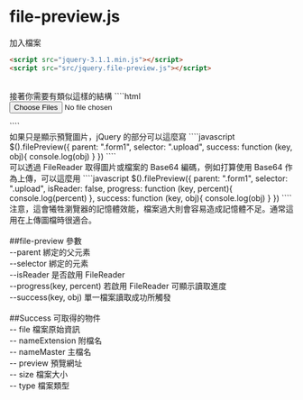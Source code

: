 # file-preview.js

加入檔案
````html
<script src="jquery-3.1.1.min.js"></script>
<script src="src/jquery.file-preview.js"></script>
````
<br>
接著你需要有類似這樣的結構
````html
<form class="form1">
    <input type="file" name="upload[]" class="upload" multiple>    
</form>
````
<br>
如果只是顯示預覽圖片，jQuery 的部分可以這麼寫
````javascript
$().filePreview({
    parent: ".form1",
    selector: ".upload",
    success: function (key, obj){
        console.log(obj)
    }
})
````
<br>
可以透過 FileReader 取得圖片或檔案的 Base64 編碼，例如打算使用 Base64 作為上傳，可以這麼用
````javascript
$().filePreview({
    parent: ".form1",
    selector: ".upload",
    isReader: false,
    progress: function (key, percent){
        console.log(percent)
    },
    success: function (key, obj){
        console.log(obj)
    }
})
````
<br>
注意，這會犧牲瀏覽器的記憶體效能，檔案過大則會容易造成記憶體不足。通常這用在上傳圖檔時很適合。<br><br>
##file-preview 參數 <br>
--parent 綁定的父元素<br>
--selector 綁定的元素<br>
--isReader 是否啟用 FileReader<br>
--progress(key, percent) 若啟用 FileReader 可顯示讀取進度<br>
--success(key, obj) 單一檔案讀取成功所觸發<br>
<br>
##Success 可取得的物件<br>
-- file 檔案原始資訊<br>
-- nameExtension 附檔名<br>
-- nameMaster 主檔名<br>
-- preview 預覽網址<br>
-- size 檔案大小<br>
-- type 檔案類型<br>
